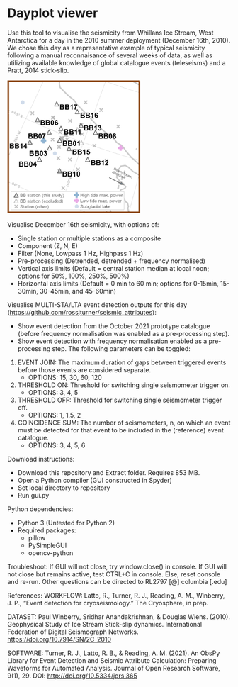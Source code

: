 # Dayplot viewer

Use this tool to visualise the seismicity from Whillans Ice Stream, West Antarctica for a day in the 2010 summer deployment (December 16th, 2010). We chose this day as a representative example of typical seismicity following a manual reconnaisance of several weeks of data, as well as utilizing available knowledge of global catalogue events (teleseisms) and a Pratt, 2014 stick-slip.

<img src="https://github.com/beccalatto/WIS_DEC16_GUI/blob/main/images/BB_RESET.png" width="300" height="300">

Visualise December 16th seismicity, with options of:
- Single station or multiple stations as a composite
- Component (Z, N, E)
- Filter (None, Lowpass 1 Hz, Highpass 1 Hz)
- Pre-processing (Detrended, detrended + frequency normalised)
- Vertical axis limits (Default = central station median at local noon; options for 50%, 100%, 250%, 500%)
- Horizontal axis limits (Default = 0 min to 60 min; options for 0-15min, 15-30min, 30-45min, and 45-60min)

Visualise MULTI-STA/LTA event detection outputs for this day (https://github.com/rossjturner/seismic_attributes):
- Show event detection from the October 2021 prototype catalogue (before frequency normalisation was enabled as a pre-processing step).
- Show event detection with frequency normalisation enabled as a pre-processing step. The following parameters can be toggled:
1. EVENT JOIN: The maximum duration of gaps between triggered events before those events are considered separate.
   - OPTIONS: 15, 30, 60, 120
3. THRESHOLD ON: Threshold for switching single seismometer trigger on.
   - OPTIONS: 3, 4, 5
5. THRESHOLD OFF: Threshold for switching single seismometer trigger off.
   - OPTIONS: 1, 1.5, 2
7. COINCIDENCE SUM: The number of seismometers, n, on which an event must be detected for that event to be included in the (reference) event catalogue.
   - OPTIONS: 3, 4, 5, 6


Download instructions:
- Download this repository and Extract folder. Requires 853 MB.
- Open a Python compiler (GUI constructed in Spyder)
- Set local directory to repository
- Run gui.py

Python dependencies:
- Python 3 (Untested for Python 2)
- Required packages:
  - pillow
  - PySimpleGUI
  - opencv-python

Troubleshoot:
If GUI will not close, try window.close() in console. 
If GUI will not close but remains active, test CTRL+C in console. Else, reset console and re-run.
Other questions can be directed to RL2797 [@] columbia [.edu]

References:
WORKFLOW: Latto, R., Turner, R. J., Reading, A. M., Winberry, J. P., “Event detection for cryoseismology.” The Cryosphere, in prep.

DATASET: Paul Winberry, Sridhar Anandakrishnan, & Douglas Wiens. (2010). Geophysical Study of Ice Stream Stick-slip dynamics. International Federation of Digital Seismograph Networks. https://doi.org/10.7914/SN/2C_2010

SOFTWARE: Turner, R. J., Latto, R. B., & Reading, A. M. (2021). An ObsPy Library for Event Detection and Seismic Attribute Calculation: Preparing Waveforms for Automated Analysis. Journal of Open Research Software, 9(1), 29. DOI: http://doi.org/10.5334/jors.365
